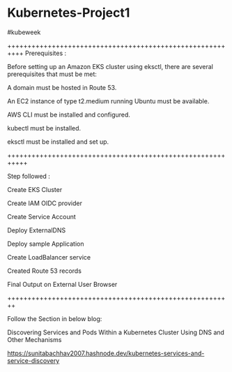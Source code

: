 # Kubernetes-Project1
#kubeweek

++++++++++++++++++++++++++++++++++++++++++++++++++++++++++
Prerequisites :

Before setting up an Amazon EKS cluster using eksctl, there are several prerequisites that must be met:

A domain must be hosted in Route 53.

An EC2 instance of type t2.medium running Ubuntu must be available.

AWS CLI must be installed and configured.

kubectl must be installed.

eksctl must be installed and set up.

+++++++++++++++++++++++++++++++++++++++++++++++++++++++++++

Step followed :

Create EKS Cluster

Create IAM OIDC provider

Create Service Account

Deploy ExternalDNS

Deploy sample Application

Create LoadBalancer service

Created Route 53 records

Final Output on External User Browser

++++++++++++++++++++++++++++++++++++++++++++++++++++++++

Follow the Section in below blog:

Discovering Services and Pods Within a Kubernetes Cluster Using DNS and Other Mechanisms 

https://sunitabachhav2007.hashnode.dev/kubernetes-services-and-service-discovery
